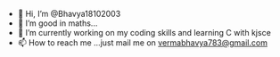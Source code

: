 - 👋 Hi, I’m @Bhavya18102003
- 👀 I’m good in maths...
- 🌱 I’m currently working on my coding skills and learning C with kjsce
- 📫 How to reach me ...just mail me on vermabhavya783@gmail.com 

<!---
Bhavya18102003/Bhavya18102003 is a ✨ special ✨ repository because its `README.md` (this file) appears on your GitHub profile.
You can click the Preview link to take a look at your changes.
--->
